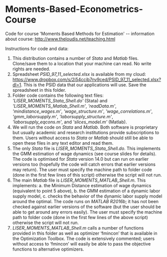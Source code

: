 # Moments-Based-Econometrics-Course
Code for course 'Moments Based Methods for Estimation' -- information about course: http://www.theloudis.net/teaching.html

Instructions for code and data:
1. This distribution contains a number of <i>Stata</i> and <i>Matlab</i> files. Clone/save them to a location that your machine can read. No write rights are needed.
2. Spreadsheet <i>PSID_97_11_selected.xlsx</i> is available from my cloud: https://www.dropbox.com/s/2i54ccib7nv9ced/PSID_97_11_selected.xlsx?dl=1. This is the PSID data that our applications will use. Save the spreadsheet in this folder.
3. Folder code contains the following text files: <i>'LISER_MOMENTS_Stata_Shell.do'</i> (Stata) and <i>'LISER_MOMENTS_Matlab_Shell.m'</i>, <i>'readData.m'</i>, <i>'mindistance_wages.m'</i>, <i>'wage_structure.m'</i>, <i>'wage_correlations.m'</i>, <i>'gmm_laborsupply.m'</i>, <i>'laborsupply_structure.m'</i>, <i>'laborsupply_eqcons.m'</i>, and <i>'slices_model.m'</i> (Matlab).
4. We will run the code on <i>Stata</i> and <i>Matlab</i>. Both software is proprietary but usually academic and research institutions provide subscriptions to them. Users without access to <i>Stata</i> or <i>Matlab</i> should still be able to open these files in any text editor and read them.
5. The only <i>Stata</i> file is <i>LISER_MOMENTS_Stata_Shell.do</i>. This implements the GMM estimation of wage dynamics (see course slides for details). The code is optimised for <i>Stata</i> version 14.0 but can run on earlier versions too (hopefully the code will catch errors that earlier versions may return). The user must specify the machine path to folder code (done in the first few lines of this script) otherwise the script will not run.
6. The main <i>Matlab</i> file is <i>LISER_MOMENTS_MATLAB_Shell.m</i>. This implements: a. the Minimum Distance estimation of wage dynamics (equivalent to point 5 above), b. the GMM estimation of a dynamic labor supply model, c. checks the behavior of the dynamic labor supply model around the optimal. The code runs on <i>MATLAB R2016b</i>; it has not been checked against earlier versions of the software (but the user should be able to get around any errors easily). The user must specify the machine path to folder code (done in the first few lines of the above script) otherwise the script will not run.
7. <i>LISER_MOMENTS_MATLAB_Shell.m</i> calls a number of functions provided in this folder as well as optimizer ‘fmincon’ that is available in the Optimization Toolbox. The code is extensively commented; users without access to ‘fmincon’ will easily be able to pass the objective functions to alternative optimizers.
